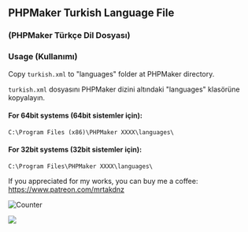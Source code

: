 ## PHPMaker Turkish Language File
### (PHPMaker Türkçe Dil Dosyası)

### Usage (Kullanımı)
Copy `turkish.xml` to "languages" folder at PHPMaker directory.

`turkish.xml` dosyasını PHPMaker dizini altındaki "languages" klasörüne kopyalayın.

#### For 64bit systems (64bit sistemler için):
`C:\Program Files (x86)\PHPMaker XXXX\languages\`

#### For 32bit systems (32bit sistemler için):
`C:\Program Files\PHPMaker XXXX\languages\`

If you appreciated for my works, you can buy me a coffee:
https://www.patreon.com/mrtakdnz

![Counter](https://webfikirleri.com/counter?url=https://github.com/WebFikirleri/PHPMaker-Turkish-Language?)

![](https://komarev.com/ghpvc/?username=WebFikirleri&color=blue)
